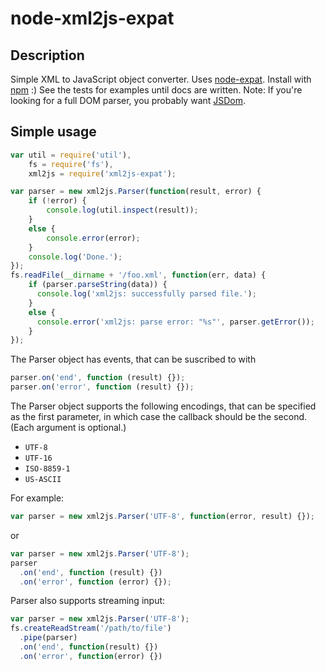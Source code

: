 node-xml2js-expat
==

Description
--
Simple XML to JavaScript object converter.  Uses [node-expat](https://github.com/astro/node-expat).  Install with [npm](https://github.com/npm/npm) :)
See the tests for examples until docs are written.
Note:  If you're looking for a full DOM parser, you probably want [JSDom](http://github.com/tmpvar/jsdom).

Simple usage
--

```javascript
var util = require('util'),
    fs = require('fs'),
    xml2js = require('xml2js-expat');

var parser = new xml2js.Parser(function(result, error) {
    if (!error) {
        console.log(util.inspect(result));
    }
    else {
        console.error(error);
    }
    console.log('Done.');
});
fs.readFile(__dirname + '/foo.xml', function(err, data) {
    if (parser.parseString(data)) {
      console.log('xml2js: successfully parsed file.');
    }
    else {
      console.error('xml2js: parse error: "%s"', parser.getError());
    }
});
```

The Parser object has events, that can be suscribed to with

```javascript
parser.on('end', function (result) {});
parser.on('error', function (result) {});
```

The Parser object supports the following encodings, that can be specified as the first parameter, in which case the callback should be the second. (Each argument is optional.)

  - `UTF-8`
  - `UTF-16`
  - `ISO-8859-1`
  - `US-ASCII`

For example:
```javascript
var parser = new xml2js.Parser('UTF-8', function(error, result) {});
```

or

```javascript
var parser = new xml2js.Parser('UTF-8');
parser
  .on('end', function (result) {})
  .on('error', function (error) {});
```

Parser also supports streaming input:

```javascript
var parser = new xml2js.Parser('UTF-8');
fs.createReadStream('/path/to/file')
  .pipe(parser)
  .on('end', function(result) {})
  .on('error', function(error) {})
```
